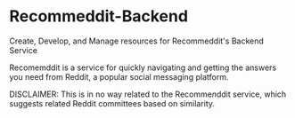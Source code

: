 # Recommeddit-Backend
Create, Develop, and Manage resources for Recommeddit's Backend Service

Recomemddit is a service for quickly navigating and getting the answers you need from Reddit, a popular social messaging platform.


DISCLAIMER: This is in no way related to the Recomme*n*ddit service, which suggests related Reddit committees based on similarity.